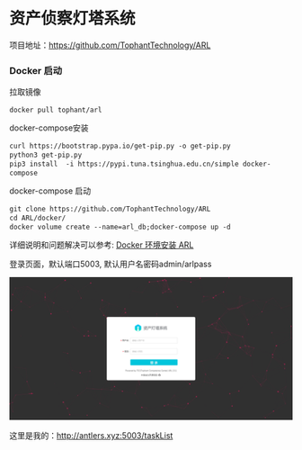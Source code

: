 # 资产侦察灯塔系统

项目地址：https://github.com/TophantTechnology/ARL

### Docker 启动

拉取镜像

```
docker pull tophant/arl
```

docker-compose安装

```
curl https://bootstrap.pypa.io/get-pip.py -o get-pip.py
python3 get-pip.py  
pip3 install  -i https://pypi.tuna.tsinghua.edu.cn/simple docker-compose
```

docker-compose 启动

```
git clone https://github.com/TophantTechnology/ARL
cd ARL/docker/
docker volume create --name=arl_db;docker-compose up -d
```

详细说明和问题解决可以参考: [Docker 环境安装 ARL](https://github.com/TophantTechnology/ARL/wiki/Docker-环境安装-ARL)



登录页面，默认端口5003, 默认用户名密码admin/arlpass

![登录页面](https://github.com/TophantTechnology/ARL/raw/master/image/login.png)

这里是我的：http://antlers.xyz:5003/taskList